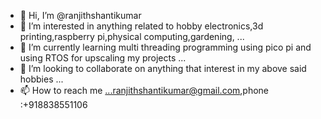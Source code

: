 - 👋 Hi, I’m @ranjithshantikumar
- 👀 I’m interested in anything related to hobby electronics,3d printing,raspberry pi,physical computing,gardening,  ...
- 🌱 I’m currently learning multi threading programming using pico pi and using RTOS for upscaling my projects ...
- 💞️ I’m looking to collaborate on anything that interest in my above said hobbies ...
- 📫 How to reach me ...ranjithshantikumar@gmail.com,phone :+918838551106

<!---
ranjithshantikumar/ranjithshantikumar is a ✨ special ✨ repository because its `README.md` (this file) appears on your GitHub profile.
You can click the Preview link to take a look at your changes.
--->
